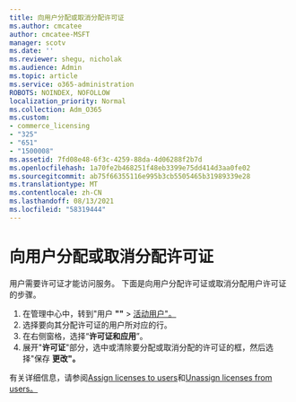 ```yaml
---
title: 向用户分配或取消分配许可证
ms.author: cmcatee
author: cmcatee-MSFT
manager: scotv
ms.date: ''
ms.reviewer: shegu, nicholak
ms.audience: Admin
ms.topic: article
ms.service: o365-administration
ROBOTS: NOINDEX, NOFOLLOW
localization_priority: Normal
ms.collection: Adm_O365
ms.custom:
- commerce_licensing
- "325"
- "651"
- "1500008"
ms.assetid: 7fd08e48-6f3c-4259-88da-4d06288f2b7d
ms.openlocfilehash: 1a70fe2b468251f48eb3399e75dd414d3aa0fe02
ms.sourcegitcommit: ab75f66355116e995b3cb5505465b31989339e28
ms.translationtype: MT
ms.contentlocale: zh-CN
ms.lasthandoff: 08/13/2021
ms.locfileid: "58319444"
---
```

# <a name="assign-or-unassign-licenses-to-users"></a>向用户分配或取消分配许可证

用户需要许可证才能访问服务。 下面是向用户分配许可证或取消分配用户许可证的步骤。
  
1. 在管理中心中，转到"用户 **""** \> [活动用户"。](https://go.microsoft.com/fwlink/p/?linkid=834822)
2. 选择要向其分配许可证的用户所对应的行。
3. 在右侧窗格，选择“**许可证和应用**”。
4. 展开"**许可证**"部分，选中或清除要分配或取消分配的许可证的框，然后选择"保存 **更改"。**

有关详细信息，请参阅[Assign licenses to users](https://docs.microsoft.com/microsoft-365/admin/manage/assign-licenses-to-users)和[Unassign licenses from users。](https://docs.microsoft.com/microsoft-365/admin/manage/remove-licenses-from-users)